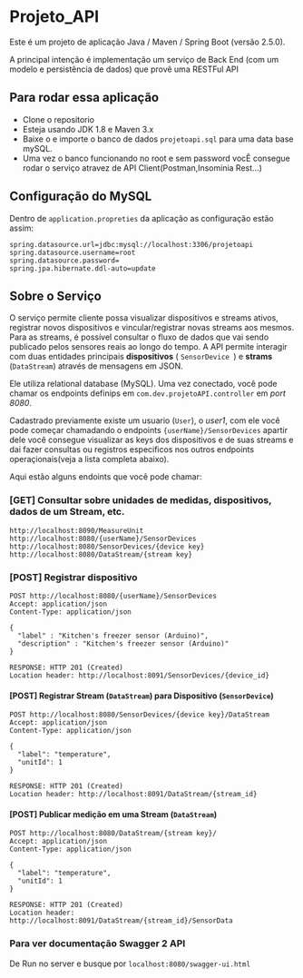 # Projeto_API
Este é um projeto de aplicação Java / Maven / Spring Boot (versão 2.5.0).

A principal intenção é implementação um serviço de Back End (com um modelo e persistência de dados) que provê uma RESTFul API

## Para rodar essa aplicação

* Clone o repositorio 
* Esteja usando JDK 1.8 e Maven 3.x
* Baixe o e importe o banco de dados  ```projetoapi.sql``` para uma data base mySQL. 
* Uma vez o banco funcionando no root e sem password vocÊ consegue rodar o serviço atravez de API Client(Postman,Insominia Rest...)

## Configuração do MySQL

Dentro de ```application.propreties``` da aplicação as configuração estão assim:
```
spring.datasource.url=jdbc:mysql://localhost:3306/projetoapi
spring.datasource.username=root
spring.datasource.password=
spring.jpa.hibernate.ddl-auto=update 
```

## Sobre o Serviço

O serviço permite cliente possa visualizar dispositivos e streams ativos, registrar novos dispositivos e vincular/registrar novas streams aos mesmos. Para as streams, é possível consultar o fluxo de dados que vai sendo publicado pelos sensores reais ao longo do tempo. A API permite interagir com duas entidades principais **dispositivos** ( ```SensorDevice ```) e **strams** (```DataStream```) através de mensagens em JSON.

Ele utiliza relational database (MySQL). Uma vez conectado, você pode chamar os endpoints definips em ```com.dev.projetoAPI.controller``` em *port 8080*.

Cadastrado previamente existe um usuario (```User```), o *user1*, com ele  você pode começar chamadando o endpoints ```{userName}/SensorDevices```  apartir dele você consegue visualizar as keys dos dispositivos e de suas streams  e dai fazer consultas ou registros especificos nos outros endpoints operaçionais(veja a lista completa abaixo).
 
Aqui estão alguns endoints que você pode chamar:

### [GET] Consultar sobre unidades de medidas, dispositivos, dados de um Stream, etc.

```
http://localhost:8090/MeasureUnit
http://localhost:8080/{userName}/SensorDevices
http://localhost:8080/SensorDevices/{device key}
http://localhost:8080/DataStream/{stream key}
```

### [POST] Registrar dispositivo

```
POST http://localhost:8080/{userName}/SensorDevices
Accept: application/json
Content-Type: application/json

{
  "label" : "Kitchen's freezer sensor (Arduino)",
  "description" : "Kitchen's freezer sensor (Arduino)"
}

RESPONSE: HTTP 201 (Created)
Location header: http://localhost:8091/SensorDevices/{device_id}
```

#### [POST] Registrar Stream (```DataStream```) para Dispositivo (```SensorDevice```)

```
POST http://localhost:8080/SensorDevices/{device key}/DataStream
Accept: application/json
Content-Type: application/json

{
  "label": "temperature",
  "unitId": 1
}

RESPONSE: HTTP 201 (Created)
Location header: http://localhost:8091/DataStream/{stream_id}
```

#### [POST] Publicar medição em uma Stream (```DataStream```)

```
POST http://localhost:8080/DataStream/{stream key}/
Accept: application/json
Content-Type: application/json

{
  "label": "temperature",
  "unitId": 1
}

RESPONSE: HTTP 201 (Created)
Location header: http://localhost:8091/DataStream/{stream_id}/SensorData
```

### Para ver documentação Swagger 2 API 

De Run no server e busque por ```localhost:8080/swagger-ui.html```
